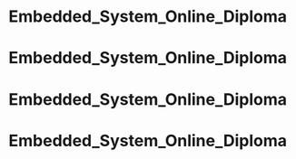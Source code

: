# Embedded_System_Online_Diploma
# Embedded_System_Online_Diploma
# Embedded_System_Online_Diploma
# Embedded_System_Online_Diploma
